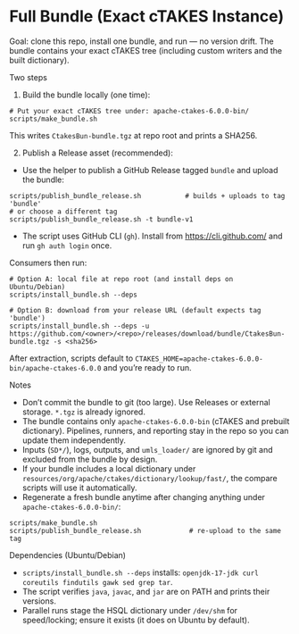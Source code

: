 # Full Bundle (Exact cTAKES Instance)

Goal: clone this repo, install one bundle, and run — no version drift. The bundle contains your exact cTAKES tree (including custom writers and the built dictionary).

Two steps
1) Build the bundle locally (one time):

```
# Put your exact cTAKES tree under: apache-ctakes-6.0.0-bin/
scripts/make_bundle.sh
```

This writes `CtakesBun-bundle.tgz` at repo root and prints a SHA256.

2) Publish a Release asset (recommended):

- Use the helper to publish a GitHub Release tagged `bundle` and upload the bundle:

```
scripts/publish_bundle_release.sh           # builds + uploads to tag 'bundle'
# or choose a different tag
scripts/publish_bundle_release.sh -t bundle-v1
```

- The script uses GitHub CLI (`gh`). Install from https://cli.github.com/ and run `gh auth login` once.

Consumers then run:

```
# Option A: local file at repo root (and install deps on Ubuntu/Debian)
scripts/install_bundle.sh --deps

# Option B: download from your release URL (default expects tag 'bundle')
scripts/install_bundle.sh --deps -u https://github.com/<owner>/<repo>/releases/download/bundle/CtakesBun-bundle.tgz -s <sha256>
```

After extraction, scripts default to `CTAKES_HOME=apache-ctakes-6.0.0-bin/apache-ctakes-6.0.0` and you’re ready to run.

Notes
- Don’t commit the bundle to git (too large). Use Releases or external storage. `*.tgz` is already ignored.
- The bundle contains only `apache-ctakes-6.0.0-bin` (cTAKES and prebuilt dictionary). Pipelines, runners, and reporting stay in the repo so you can update them independently.
- Inputs (`SD*/`), logs, outputs, and `umls_loader/` are ignored by git and excluded from the bundle by design.
- If your bundle includes a local dictionary under `resources/org/apache/ctakes/dictionary/lookup/fast/`, the compare scripts will use it automatically.
- Regenerate a fresh bundle anytime after changing anything under `apache-ctakes-6.0.0-bin/`:

```
scripts/make_bundle.sh
scripts/publish_bundle_release.sh            # re-upload to the same tag
```

Dependencies (Ubuntu/Debian)
- `scripts/install_bundle.sh --deps` installs: `openjdk-17-jdk curl coreutils findutils gawk sed grep tar`.
- The script verifies `java`, `javac`, and `jar` are on PATH and prints their versions.
- Parallel runs stage the HSQL dictionary under `/dev/shm` for speed/locking; ensure it exists (it does on Ubuntu by default).
